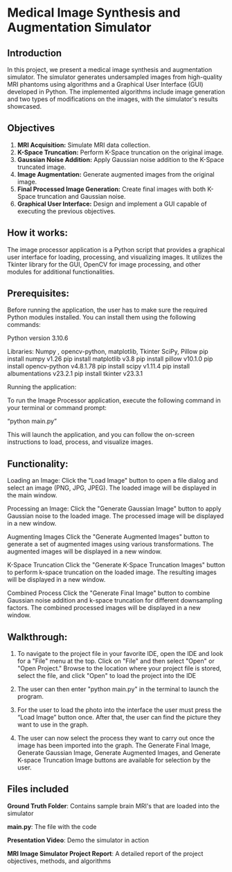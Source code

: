 # Medical Image Synthesis and Augmentation Simulator

## Introduction
In this project, we present a medical image synthesis and augmentation simulator. The simulator generates undersampled images from high-quality MRI phantoms using algorithms and a Graphical User Interface (GUI) developed in Python. The implemented algorithms include image generation and two types of modifications on the images, with the simulator's results showcased.

## Objectives
1. **MRI Acquisition:** Simulate MRI data collection.
2. **K-Space Truncation:** Perform K-Space truncation on the original image.
3. **Gaussian Noise Addition:** Apply Gaussian noise addition to the K-Space truncated image.
4. **Image Augmentation:** Generate augmented images from the original image.
5. **Final Processed Image Generation:** Create final images with both K-Space truncation and Gaussian noise.
6. **Graphical User Interface:** Design and implement a GUI capable of executing the previous objectives.


## How it works: 
The image processor application is a Python script that provides a graphical user interface for loading, processing, and visualizing images. It utilizes the Tkinter library for the GUI, OpenCV for image processing, and other modules for additional functionalities. 

## Prerequisites:

Before running the application, the user has to make sure the required Python modules installed. You can install them using the following commands:

Python version 3.10.6

Libraries: Numpy , opencv-python, matplotlib, Tkinter SciPy, Pillow 
pip install numpy v1.26
pip install matplotlib v3.8
pip install pillow v10.1.0
pip install opencv-python  v4.8.1.78
pip install scipy v1.11.4
pip install albumentations v23.2.1
pip install tkinter v23.3.1


Running the application:

To run the Image Processor application, execute the following command in your terminal or command prompt:

“python main.py”

This will launch the application, and you can follow the on-screen instructions to load, process, and visualize images. 


## Functionality:

Loading an Image:
Click the "Load Image" button to open a file dialog and select an image (PNG, JPG, JPEG). The loaded image will be displayed in the main window.

Processing an Image:
Click the "Generate Gaussian Image" button to apply Gaussian noise to the loaded image. The processed image will be displayed in a new window.

Augmenting Images
Click the "Generate Augmented Images" button to generate a set of augmented images using various transformations. The augmented images will be displayed in a new window.

K-Space Truncation
Click the "Generate K-Space Truncation Images" button to perform k-space truncation on the loaded image. The resulting images will be displayed in a new window.

Combined Process
Click the "Generate Final Image" button to combine Gaussian noise addition and k-space truncation for different downsampling factors. The combined processed images will be displayed in a new window.

## Walkthrough:

1. To navigate to the project file in your favorite IDE, open the IDE and look for a "File" menu at the top. Click on "File" and then select "Open" or "Open Project." Browse to the location where your project file is stored, select the file, and click "Open" to load the project into the IDE

2. The user can then enter "python main.py" in the terminal to launch the program. 

3. For the user to load the photo into the interface the user must press the “Load Image” button once. After that, the user can find the picture they want to use in the graph.

4. The user can now select the process they want to carry out once the image has been imported into the graph. The Generate Final Image, Generate Gaussian Image, Generate Augmented Images, and Generate K-space Truncation Image buttons are available for selection by the user.
## Files included

**Ground Truth Folder**: Contains sample brain MRI's that are loaded into the simulator

**main.py**: The file with the code 

**Presentation Video**: Demo the simulator in action

**MRI Image Simulator Project Report**: A detailed report of the project objectives, methods, and algorithms




